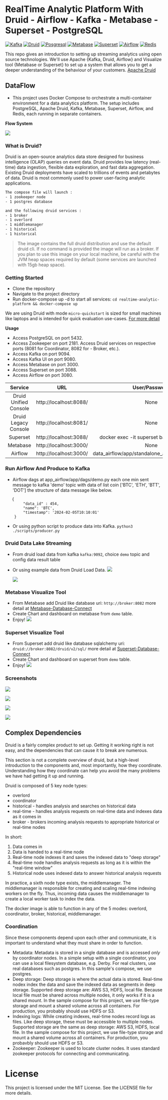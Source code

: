 # RealTime Analytic Platform With Druid - Airflow - Kafka - Metabase - Superset - PostgreSQL

[![Kafka](https://img.shields.io/badge/kafka-3.7.0-green)](https://kafka.apache.org/documentation/)
[![Druid](https://img.shields.io/badge/druid-30.0.0-orange)](https://druid.apache.org/docs/latest/design/)
[![Posgresql](https://img.shields.io/badge/postgres-16.1-blue)](https://www.postgresql.org/)
[![Metabase](https://img.shields.io/badge/metabase-0.50.15-green)](https://www.metabase.com/docs/latest/dashboards/start)
[![Superset](https://img.shields.io/badge/Superset-1.4.1-green)](https://superset.apache.org/docs/intro/)
[![Airflow](https://img.shields.io/badge/airflow-2.2.4-green)](https://airflow.apache.org/docs/)
[![Redis](https://img.shields.io/badge/redis-6.2.6-red)](https://redis.io/)

This repo gives an introduction to setting up streaming analytics using open source technologies. We'll use Apache {Kafka, Druid, Airflow} and Visualize tool {Metabase or Superset} to set up a system that allows you to get a deeper understanding of the behaviour of your customers. [Apache Druid](https://github.com/apache/druid)

## DataFlow

- This project uses Docker Compose to orchestrate a multi-container environment for a data analytics platform. The setup includes PostgreSQL, Apache Druid, Kafka, Metabase, Superset, Airflow, and Redis, each running in separate containers.

**Flow System**

![](./public/kafka-druid-metabase-dataflow.png)

### What is Druid?

Druid is an open-source analytics data store designed for business intelligence (OLAP) queries on event data. Druid provides low latency (real-time) data ingestion, flexible data exploration, and fast data aggregation. Existing Druid deployments have scaled to trillions of events and petabytes of data. Druid is most commonly used to power user-facing analytic applications.

```bash
The compose file will launch :
- 1 zookeeper node
- 1 postgres database

and the following druid services :
- 1 broker
- 1 overlord
- 1 middlemanager
- 1 historical
- 1 historical
```

> The image contains the full druid distribution and use the default druid cli. If no command is provided the image will run as a broker.
> If you plan to use this image on your local machine, be careful with the JVM heap spaces required by default (some services are launched with 15gb heap space).

### Getting Started

- Clone the repository
- Navigate to the project directory
- Run docker-compose up -d to start all services: `cd realtime-analytic-platform && docker-compose up`

We are using Druid with mode `micro-quickstart` is sized for small machines like laptops and is intended for quick evaluation use-cases.
[For more detail](https://druid.apache.org/docs/latest/operations/single-server/#single-server-reference-configurations-deprecated)

**Usage**

- Access PostgreSQL on port 5432.
- Access Zookeeper on port 2181.
  Access Druid services on respective ports (8081 for Coordinator, 8082 for - Broker, etc.).
- Access Kafka on port 9094.
- Access Kafka UI on port 9080.
- Access Metabase on port 3000.
- Access Superset on port 3088.
- Access Airflow on port 3080.

|        Service        |          URL           |                 User/Password                  |
| :-------------------: | :--------------------: | :--------------------------------------------: |
| Druid Unified Console | http://localhost:8088/ |                      None                      |
| Druid Legacy Console  | http://localhost:8081/ |                      None                      |
|       Superset        | http://localhost:3088/ |  docker exec -it superset bash superset-init   |
|       Metabase        | http://localhost:3000/ |                      None                      |
|        Airflow        | http://localhost:3000/ | data_airflow/app/standalone_admin_password.txt |

### Run Airflow And Produce to Kafka

- Airflow dags at app_airflow/app/dags/demo.py each one min sent message to kafka 'demo' topic with data of list coin ['BTC', 'ETH', 'BTT', 'DOT'] the structure of data message like below.

```
   {
        "data_id" : 454,
        "name": 'BTC',
        "timestamp": '2024-02-05T10:10:01'
    }
```

- Or using python script to produce data into Kafka. `python3 ./scripts/producer.py`

### Druid Data Lake Streaming

- From druid load data from kafka `kafka:9092`, choice `demo` topic and config data result table
- Or using example data from Druid Load Data.
  ![](./public/druid_connect.gif)

  ![](./public/architecture.png)

### Metabase Visualize Tool

- From Metabase add Druid like database uri: `http://broker:8082` more detail at [Metabase-Database-Connect](https://www.metabase.com/docs/latest/databases/connections/druid)
- Create Chart and dashboard on metabase from `demo` table.
- Enjoy!
  ![](./public/metabase.png)

### Superset Visualize Tool

- From Superset add druid like database sqlalchemy uri: `druid://broker:8082/druid/v2/sql/` more detail at [Superset-Database-Connect](https://superset.apache.org/docs/databases/db-connection-ui)
- Create Chart and dashboard on superset from `demo` table.
- Enjoy!
  ![](./public/superset.png)

### Screenshots

![](./public/ScreenShot1.png)

![](./public/ScreenShot2.png)

![](./public/ScreenShot3.png)

![](./public/ScreenShot4.png)

## Complex Dependencies

Druid is a fairly complex product to set up. Getting it working right is not easy, and the dependencies that can cause it to break are numerous.

This section is not a complete overview of druid, but a high-level introduction to the components and, most importantly, how they coordinate. Understanding how they coordinate can help you avoid the many problems we have had getting it up and running.

Druid is composed of 5 key node types:

- overlord
- coordinator
- historical - handles analysis and searches on historical data
- real-time - handles analysis requests on real-time data and indexes data as it comes in
- broker - brokers incoming analysis requests to appropriate historical or real-time nodes

In short:

1. Data comes in
2. Data is handed to a real-time node
3. Real-time node indexes it and saves the indexed data to "deep storage"
4. Real-time node handles analysis requests as long as it is within the "real-time window"
5. Historical node uses indexed data to answer historical analysis requests

In practice, a sixth node type exists, the middlemanager. The middlemanager is responsible for creating and scaling real-time indexing workers on the fly. Thus, incoming data causes the middlemanager to create a local worker task to index the data.

The docker image is able to function in any of the 5 modes: overlord, coordinator, broker, historical, middlemanager.

### Coordination

Since these components depend upon each other and communicate, it is important to understand what they must share in order to function.

- Metadata: Metadata is stored in a single database and is accessed _only_ by coordinator nodes. In a simple setup with a single coordinator, you can use a local filesystem database, e.g. Derby. For real clusters, use real databases such as postgres. In this sample's compose, we use postgres.
- Deep storage: Deep storage is where the actual data is stored. Real-time nodex index the data and save the indexed data as segments in deep storage. Supported deep storage are: AWS S3, HDFS, local file. Because local file must be shared across multiple nodes, it only works if it is a shared mount. In the sample compose for this project, we use file-type storage and mount a shared volume across all containers. For production, you probably should use HDFS or S3.
- Indexing logs: While creating indexes, real-time nodes record logs as files. Like deep storage, these must be accessible to multiple nodes. Supported storage are the same as deep storage: AWS S3, HDFS, local file. In the sample compose for this project, we use file-type storage and mount a shared volume across all containers. For production, you probavbly should use HDFS or S3.
- Zookeeper: Zookeeper is used to locate cluster nodes. It uses standard zookeeper protocols for connecting and communicating.

# License

This project is licensed under the MIT License. See the LICENSE file for more details.

